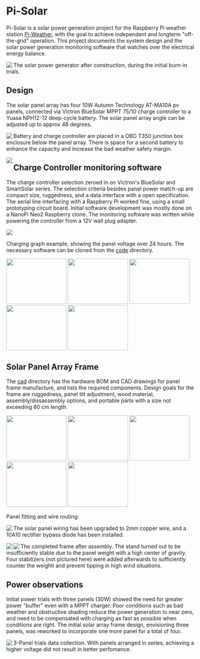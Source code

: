 # Pi-Solar

Pi-Solar is a solar power generation project for the Raspberry Pi weather station <a href="https://github.com/fm4dd/pi-weather">Pi-Weather</a>, with the goal to achieve independent and longterm "off-the-grid" operation. This project documents the system design and the solar power generation monitoring software that watches over the electrical energy balance.

<img align="left" src="images/pi-solar operation1.png">

The solar power generator after construction, during the initial burn-in trials.

## Design

The solar panel array has four 10W Autumn Technology AT-MA10A pv panels, connected via Victron BlueSolar MPPT 75/10 charge controller to a Yuasa NPH12-12 deep-cycle battery.  The solar panel array angle can be adjusted up to approx 48 degrees.

<img align="left" src="cad/pi-solar panel frame front v11.png">

Battery and charge controller are placed in a OBO T350 junction box enclosure below the panel array. There is space for a second battery to enhance the capacity and increase the bad weather safety margin. 

<img align="left" src="cad/pi-solar panel frame back v11.png">

## Charge Controller monitoring software

The charge controller selection zeroed in on Victron's BlueSolar and SmartSolar series. The selection criteria besides panel power match-up are compact size, ruggedness, and a data interface with a open specification. The serial line interfacing with a Raspberry Pi worked fine, using a small prototyping circuit board.  Initial software development was mostly done on a NanoPi Neo2 Raspberry clone. The monitoring software was written while powering the controller from a 12V wall plug adapter.  

<img align="center" src="images/nighttime-shading example.png">

Charging graph example, showing the panel voltage over 24 hours. The necessary software can be cloned from the <a href="code">code</a> directory.

<img src="images/pi-solar testpanel 10w.jpg" height="120px" width="160px"> <img src="images/pi-solar firmware upgrade.jpg" height="120px" width="160px"> <img src="images/pi-solar serial connect1.jpg" height="120px" width="160px"> <img src="images/pi-solar test setup1.jpg" height="120px" width="160px"> <img src="images/pi-solar raspi-interface2.png" height="120px" width="160px">
 
## Solar Panel Array Frame

The <a href="cad">cad</a> directory has the hardware BOM and CAD drawings for panel frame manufacture, and lists the required components. Design goals for the frame are ruggedness, panel tilt adjustment, wood material, assembly/dissassembly options, and portable parts with a size not exceeding 60 cm length.

<img src="images/pi-solar assembly2.png" height="120px" width="160px"> <img src="images/pi-solar assembly3.png" height="120px" width="160px"> <img src="images/pi-solar assembly4.png" height="120px" width="160px"> <img src="images/pi-solar assembly6.png" height="120px" width="160px"> <img src="images/pi-solar assembly7.png" height="120px" width="160px">

Panel fitting and wire routing:

<img align="left" src="images/pi-solar assembly8.png">

The solar panel wiring has been upgraded to 2mm copper wire, and a 10A10 rectifier bypass diode has been installed.

<img align="left" src="images/pi-solar assembly9.png">

<img align="left" src="images/pi-solar assembly10.png">

The completed frame after assembly. The stand turned out to be insufficiently stable due to the panel weight with a high center of gravity. Four stabilizers (not pictured here) were added afterwards to sufficiently counter the weighti and prevent tipping in high wind situations.

## Power observations

Initial power trials with three panels (30W) showed the need for greater power "buffer" even with a MPPT charger. Poor conditions such as bad weather and obstructive shading reduce the power generation to near zero, and need to be compensated with charging as fast as possible when conditions are right. The initial solar array frame design, envisioning three panels, was reworked to incorporate one more panel for a total of four.

<img align="left" src="images/pi-solar web presentation.jpg">
3-Panel trials data collection. With panels arranged in series, achieving a higher voltage did not result in better perfomance.
